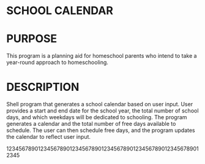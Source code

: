 # SCHOOL CALENDAR #

# PURPOSE #
This program is a planning aid for homeschool parents who
intend to take a year-round approach to homeschooling.


# DESCRIPTION #
Shell program that generates a school calendar based on user
input. User provides a start and end date for the school year,
the total number of school days, and which weekdays will be
dedicated to schooling. The program generates a calendar and
the total number of free days available to schedule. The user
can then schedule free days, and the program updates the calendar
to reflect user input.


12345678901234567890123456789012345678901234567890123456789012345
